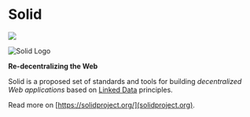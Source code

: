 # Solid

[![](https://img.shields.io/badge/project-Solid-7C4DFF.svg?style=flat-square)](https://github.com/solid/solid)

![Solid Logo](https://avatars3.githubusercontent.com/u/14262490?v=3&s=200)

**Re-decentralizing the Web**

Solid is a proposed set of standards and tools
for building *decentralized Web applications* based on
[Linked Data](http://www.w3.org/DesignIssues/LinkedData.html) principles.

Read more on [https://solidproject.org/](solidproject.org).
